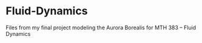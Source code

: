 # Fluid-Dynamics
Files from my final project modeling the Aurora Borealis for MTH 383 – Fluid Dynamics
